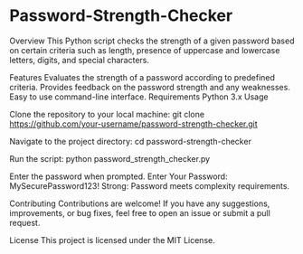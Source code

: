 # Password-Strength-Checker

Overview
This Python script checks the strength of a given password based on certain criteria such as length, presence of uppercase and lowercase letters, digits, and special characters.

Features
Evaluates the strength of a password according to predefined criteria.
Provides feedback on the password strength and any weaknesses.
Easy to use command-line interface.
Requirements
Python 3.x
Usage

Clone the repository to your local machine:
git clone https://github.com/your-username/password-strength-checker.git

Navigate to the project directory:
cd password-strength-checker

Run the script:
python password_strength_checker.py

Enter the password when prompted.
Enter Your Password: MySecurePassword123!
Strong: Password meets complexity requirements.

Contributing
Contributions are welcome! If you have any suggestions, improvements, or bug fixes, feel free to open an issue or submit a pull request.

License
This project is licensed under the MIT License.

